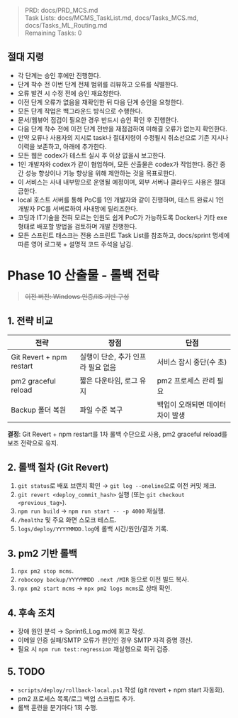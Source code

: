 > PRD: docs/PRD_MCS.md  
> Task Lists: docs/MCMS_TaskList.md, docs/Tasks_MCS.md, docs/Tasks_ML_Routing.md  
> Remaining Tasks: 0

## 절대 지령
- 각 단계는 승인 후에만 진행한다.
- 단계 착수 전 이번 단계 전체 범위를 리뷰하고 오류를 식별한다.
- 오류 발견 시 수정 전에 승인 재요청한다.
- 이전 단계 오류가 없음을 재확인한 뒤 다음 단계 승인을 요청한다.
- 모든 단계 작업은 백그라운드 방식으로 수행한다.
- 문서/웹뷰어 점검이 필요한 경우 반드시 승인 확인 후 진행한다.
- 다음 단계 착수 전에 이전 단계 전반을 재점검하여 미해결 오류가 없는지 확인한다.
- 만약 오류나 사용자의 지시로 task나 절대지령이 수정될시 취소선으로 기존 지시나 이력을 보존하고, 아래에 추가한다.
- 모든 웹은 codex가 테스트 실시 후 이상 없을시 보고한다.
- 1인 개발자와 codex가 같이 협업하며, 모든 산출물은 codex가 작업한다. 중간 중간 성능 향상이나 기능 향상을 위해 제안하는 것을 목표로한다.
- 이 서비스는 사내 내부망으로 운영될 예정이며, 외부 서버나 클라우드 사용은 절대 금한다.
- local 호스트 서버를 통해 PoC를 1인 개발자와 같이 진행하며, 테스트 완료시 1인 개발자 PC를 서버로하여 사내망에 릴리즈한다.
- 코딩과 IT기술을 전혀 모르는 인원도 쉽게 PoC가 가능하도록 Docker나 기타 exe 형태로 배포할 방법을 검토하며 개발 진행한다.
- 모든 스프린트 태스크는 전용 스프린트 Task List를 참조하고, docs/sprint 명세에 따른 영어 로그북 + 설명적 코드 주석을 남김.
# Phase 10 산출물 - 롤백 전략
> ~~이전 버전: Windows 인증/IIS 기반 구성~~

## 1. 전략 비교
| 전략 | 장점 | 단점 |
|---|---|---|
| Git Revert + npm restart | 실행이 단순, 추가 인프라 필요 없음 | 서비스 잠시 중단(수 초) |
| pm2 graceful reload | 짧은 다운타임, 로그 유지 | pm2 프로세스 관리 필요 |
| Backup 폴더 복원 | 파일 수준 복구 | 백업이 오래되면 데이터 차이 발생 |

**결정**: Git Revert + npm restart를 1차 롤백 수단으로 사용, pm2 graceful reload를 보조 전략으로 유지.

## 2. 롤백 절차 (Git Revert)
1. `git status`로 배포 브랜치 확인 → `git log --oneline`으로 이전 커밋 체크.
2. `git revert <deploy_commit_hash>` 실행 (또는 `git checkout <previous_tag>`).
3. `npm run build` → `npm run start -- -p 4000` 재실행.
4. `/healthz` 및 주요 화면 스모크 테스트.
5. `logs/deploy/YYYYMMDD.log`에 롤백 시간/원인/결과 기록.

## 3. pm2 기반 롤백
1. `npx pm2 stop mcms`.
2. `robocopy backup/YYYYMMDD .next /MIR` 등으로 이전 빌드 복사.
3. `npx pm2 start mcms` → `npx pm2 logs mcms`로 상태 확인.

## 4. 후속 조치
- 장애 원인 분석 → Sprint6_Log.md에 회고 작성.
- 이메일 인증 실패/SMTP 오류가 원인인 경우 SMTP 자격 증명 갱신.
- 필요 시 `npm run test:regression` 재실행으로 회귀 검증.

## 5. TODO
- `scripts/deploy/rollback-local.ps1` 작성 (git revert + npm start 자동화).
- pm2 프로세스 목록/로그 백업 스크립트 추가.
- 롤백 훈련을 분기마다 1회 수행.

